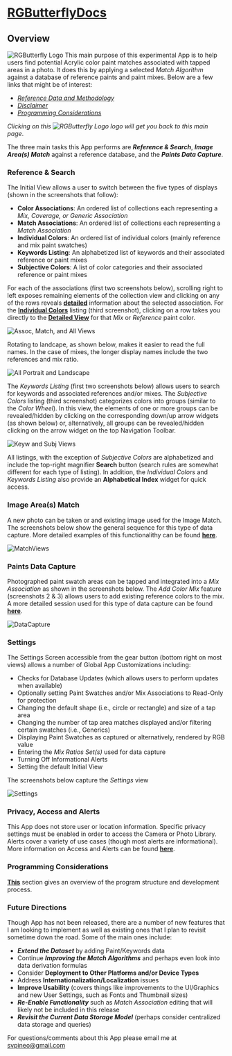 # [RGButterflyDocs](http://rgbutterfly.com/)

## Overview

![RGButterfly Logo](images/RGButterfly_Logo.png) This main purpose of this experimental App is to help users find potential Acrylic color paint matches associated with tapped areas in a photo. It does this by applying a selected _Match Algorithm_ against a database of reference paints and paint mixes. Below are a few links that might be of interest:
* [_Reference Data and Methodology_](About.md)
* [_Disclaimer_](Disclaimer.md)
* [_Programming Considerations_](Programming.md)

_Clicking on this ![RGButterfly Logo](images/RGButterfly_Logo.png) logo will get you back to this main page_.

The three main tasks this App performs are ___Reference & Search___, ___Image Area(s) Match___ against a reference database, and the ___Paints Data Capture___.

### Reference & Search

The Initial View allows a user to switch between the five types of displays (shown in the screenshots that follow):
* __Color Associations__: An ordered list of collections each representing a _Mix, Coverage, or Generic Association_
* __Match Associations__: An ordered list of collections each representing a _Match Association_
* __Individual Colors__: An ordered list of individual colors (mainly reference and mix paint swatches)
* __Keywords Listing__: An alphabetized list of keywords and their associated reference or paint mixes
* __Subjective Colors__: A list of color categories and their associated reference or paint mixes

For each of the associations (first two screenshots below), scrolling right to left exposes remaining elements of the collection view and clicking on any of the rows reveals [__detailed__](Associations.md) information about the selected association. For the [__Individual Colors__](Individual.md) listing (third screenshot), clicking on a row takes you directly to the [__Detailed View__](Detail.md) for that _Mix_ or _Reference_ paint color.

![Assoc, Match, and All Views](images/Assoc_Match_and_AllViews.jpg)

Rotating to landcape, as shown below, makes it easier to read the full names. In the case of mixes, the longer display names include the two references and mix ratio.

![All Portrait and Landscape](images/All_Port_and_LandView.jpg)

The _Keywords Listing_ (first two screenshots below) allows users to search for keywords and associated references and/or mixes. The _Subjective Colors_ listing (third screenshot) categorizes colors into groups (similar to the _Color Wheel_). In this view, the elements of one or more groups can be revealed/hidden by clicking on the corresponding down/up arrow widgets (as shown below) or, alternatively, all groups can be revealed/hidden clicking on the arrow widget on the top Navigation Toolbar.

![Keyw and Subj Views](images/Keyw_and_SubjViews.jpg)

All listings, with the exception of _Subjective Colors_ are alphabetized and include the top-right magnifier __Search__ button (search rules are somewhat different for each type of listing). In addition, the _Individual Colors_ and _Keywords Listing_ also provide an __Alphabetical Index__ widget for quick access.

### Image Area(s) Match

A new photo can be taken or and existing image used for the Image Match. The screenshots below show the general sequence for this type of data capture. More detailed examples of this functionalithy can be found __[here](ImageMatch.md)__.

![MatchViews](images/MatchViews.jpg)


### Paints Data Capture

Photographed paint swatch areas can be tapped and integrated into a _Mix Association_ as shown in the screenshots below. The _Add Color Mix_ feature (screenshots 2 & 3) allows users to add existing reference colors to the mix. A more detailed session used for this type of data capture can be found __[here](DataCapture.md)__.

![DataCapture](images/ManualDataCapture.jpg)

### Settings

The Settings Screen accessible from the gear button (bottom right on most views) allows a number of Global App Customizations including:
* Checks for Database Updates (which allows users to perform updates when available)
* Optionally setting Paint Swatches and/or Mix Associations to Read-Only for protection
* Changing the default shape (i.e., circle or rectangle) and size of a tap area
* Changing the number of tap area matches displayed and/or filtering certain swatches (i.e., Generics)
* Displaying Paint Swatches as captured or alternatively, rendered by RGB value
* Entering the _Mix Ratios Set(s)_ used for data capture
* Turning Off Informational Alerts
* Setting the default Initial View

The screenshots below capture the _Settings_ view

![Settings](images/Settings.jpg)

### Privacy, Access and Alerts

This App does not store user or location information. Specific privacy settings must be enabled in order to access the Camera or Photo Library. Alerts cover a variety of use cases (though most alerts are informational). More information on Access and Alerts can be found __[here](AccessAndAlerts.md)__.  

### Programming Considerations

[__This__](Programming.md) section gives an overview of the program structure and development process.

### Future Directions

Though App has not been released, there are a number of new features that I am looking to implement as well as existing ones that I plan to revisit sometime down the road. Some of the main ones include:

* ___Extend the Dataset___ by adding Paint/Keywords data
* Continue ___Improving the Match Algorithms___ and perhaps even look into data derivation formulas
* Consider __Deployment to Other Platforms and/or Device Types__
* Address __Internationalization/Localization__ issues
* __Improve Usability__ (covers things like improvements to the UI/Graphics and new User Settings, such as Fonts and Thumbnail sizes)
* ___Re-Enable Functionality___ such as _Match Association_ editing that will likely not be included in this release
* ___Revisit the Current Data Storage Model___ (perhaps consider centralized data storage and queries)


For questions/comments about this App please email me at [svpineo@gmail.com](mailto:svpineo@gmail.com)

